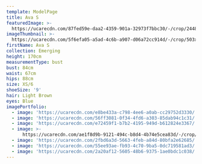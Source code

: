 ```yaml
---
template: ModelPage
title: Ava S
featuredImage: >-
  https://ucarecdn.com/87fed59e-daa2-4359-901a-32973f7bbc30/-/crop/2448x1225/0,214/-/preview/
imageThumbnail: >-
  https://ucarecdn.com/5f6efa05-a5ad-4c6b-a907-d06a72cc914d/-/crop/503x753/65,0/-/preview/
firstName: Ava S
collection: Emerging
height: 170cm
measurementType: bust
bust: 84cm
waist: 67cm
hips: 88cm
size: XS/6
shoeSize: '9'
hair: Light Brown
eyes: Blue
imagePortfolio:
  - image: 'https://ucarecdn.com/e8be433a-c798-4ee6-a0ab-cc29752d3330/'
  - image: 'https://ucarecdn.com/56ff3081-0f34-4fd6-a303-85dab94c1c31/'
  - image: 'https://ucarecdn.com/e72459f1-b7b2-4195-949d-b612824e3367/'
  - image: >-
      https://ucarecdn.com/ae1f8d9b-9121-494c-b8d4-4b74e5cea83d/-/crop/1633x2125/0,323/-/preview/
  - image: 'https://ucarecdn.com/2fbd6a3d-5663-4feb-a84d-80bfa2e62685/'
  - image: 'https://ucarecdn.com/55ee93ae-fb93-4c70-9ba5-0dc719581ad3/'
  - image: 'https://ucarecdn.com/2a20af12-5605-48b6-9375-1ae0bdc1c038/'
---
```


